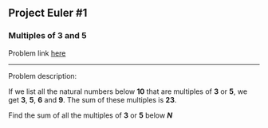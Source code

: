 ## Project Euler #1

### Multiples of 3 and 5

Problem link [here](https://www.hackerrank.com/contests/projecteuler/challenges/euler001/problem)

---

Problem description:

If we list all the natural numbers below **10** that are multiples of **3** or **5**, we get **3**, **5**, **6** and **9**. The sum of these multiples is **23**.

Find the sum of all the multiples of **3** or **5** below **_N_**
